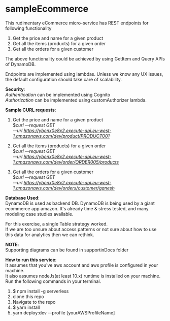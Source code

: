 # sampleEcommerce
This rudimentary eCommerce micro-service has REST endpoints for following functionality
1. Get the price and name for a given product
2. Get all the items (products) for a given order
3. Get all the orders for a given customer

The above functionality could be achieved by using GetItem and Query APIs of DynamoDB.

Endpoints are implemented using lambdas. Unless we know any UX issues, the default configuration should take care of scalability.

**Security**:
<br>
_Authentication_ can be implemented using Cognito
<br>
_Authorization_ can be implemented using customAuthorizer lambda.

**Sample CURL requests**:

1. Get the price and name for a given product
<br>$_curl --request GET \
   --url https://ybcnx0e8x2.execute-api.eu-west-1.amazonaws.com/dev/product/PRODUCT001_
   

2. Get all the items (products) for a given order
<br>$_curl --request GET \
   --url https://ybcnx0e8x2.execute-api.eu-west-1.amazonaws.com/dev/order/ORDER005/products_

3. Get all the orders for a given customer
<br>$_curl --request GET \
   --url https://ybcnx0e8x2.execute-api.eu-west-1.amazonaws.com/dev/orders/customer/ganesh_

**Database Used**:
<br>
DynamoDB is used as backend DB.
DynamoDB is being used by a giant ecommerce app amazon. 
It's already time & stress tested, and many modeling case studies available. 

For this exercise, a single Table strategy worked. 
<br>
If we are too unsure about access patterns or not sure about how to use this data for analytics then we can rethink.

**NOTE**:
<br>
Supporting diagrams can be found in supportinDocs folder

**How to run this service**:
<br>
It assumes that you've aws account and aws profile is configured in your machine.
<br>
It also assumes nodeJs(at least 10.x) runtime is installed on your machine.
<br>
Run the following commands in your terminal.

1. $ npm install -g serverless
2. clone this repo
3. Navigate to the repo
4. $ yarn install
5. yarn deploy:dev --profile [yourAWSProfileName]
